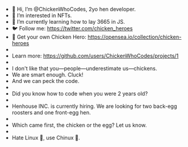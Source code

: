 - 👋 Hi, I’m @ChickenWhoCodes, 2yo hen developer.
- 👀 I’m interested in NFTs.
- 🌱 I’m currently learning how to lay 3665 in JS.
- 🐦 Follow me: https://twitter.com/chicken_heroes
- 🚢 Get your own Chicken Hero: https://opensea.io/collection/chicken-heroes
-
- Learn more: https://github.com/users/ChickenWhoCodes/projects/1
-
- I don't like that you—people—underestimate us—chickens.
- We are smart enough. Cluck!
- And we can peck the code.
-
- Did you know how to code when you were 2 years old?
-
- Henhouse INC. is currently hiring. We are looking for two back-egg roosters and one front-egg hen.
-
- Which came first, the chicken or the egg? Let us know.
-
- Hate Linux 🐧, use Chinux 🐔.

